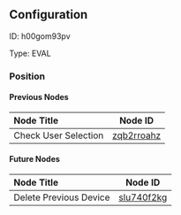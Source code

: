 # 
## Configuration
ID:  h00gom93pv

Type: EVAL 








### Position

#### Previous Nodes
| Node Title | Node ID |
| :------------- | ------------ |
| Check User Selection  | [zqb2rroahz](./zqb2rroahz.md) | 
 
 #### Future Nodes
| Node Title | Node ID |
| :------------- | ------------ |
| Delete Previous Device |[slu740f2kg](./slu740f2kg.md) | 